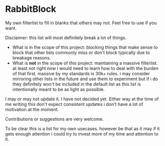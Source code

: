 # RabbitBlock
My own filterlist to fill in blanks that others may not. Feel free to use if you want. 

Disclaimer: this list will most definitely break a lot of things.

- What is in the scope of this project: blocking things that make sense to block that other lists commonly miss or don't block typically due to breakage reasons.
- What is **not** in the scope of this project: maintaining a massive filterlist. at least not right now i would need to learn how to deal with the burden of that first. massive by my standards is 30k+ rules. i may consider mirroring other lists in the future and use them to experiment but if i do they definitely won't be included in the default list as this list is intentionally meant to be as light as possible.

I may or may not update it. I have not decided yet. Either way at the time of me writing this don't expect consistent updates i don't have a lot of motivation at the moment.

Contributions or suggestions are very welcome.

To be clear this is a list for my own usecases. however be that as it may if it gets enough attention i could try to invest more of my time and attention to it.


